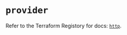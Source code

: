 # `provider`

Refer to the Terraform Registory for docs: [`http`](https://www.terraform.io/docs/providers/http).
